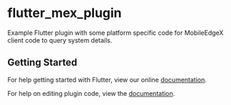 # flutter_mex_plugin

Example Flutter plugin with some platform specific code for MobileEdgeX
client code to query system details.

## Getting Started

For help getting started with Flutter, view our online
[documentation](https://flutter.io/).

For help on editing plugin code, view the [documentation](https://flutter.io/platform-plugins/#edit-code).
